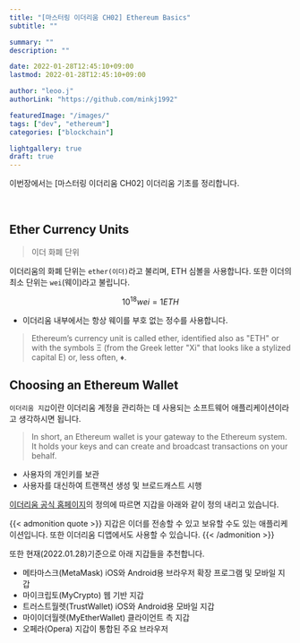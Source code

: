 ```yaml
---
title: "[마스터링 이더리움 CH02] Ethereum Basics"
subtitle: ""

summary: ""
description: ""

date: 2022-01-28T12:45:10+09:00
lastmod: 2022-01-28T12:45:10+09:00

author: "leoo.j"
authorLink: "https://github.com/minkj1992"

featuredImage: "/images/"
tags: ["dev", "ethereum"]
categories: ["blockchain"]

lightgallery: true
draft: true
---
```


이번장에서는 [마스터링 이더리움 CH02] 이더리움 기초를 정리합니다.

<!--more-->
<br />

## Ether Currency Units

> 이더 화폐 단위

이더리움의 화폐 단위는 `ether(이더)`라고 불리며, ETH 심볼을 사용합니다. 또한 이더의 최소 단위는 `wei`(웨이)라고 불립니다.

$$ 10^{18} wei = 1 ETH $$

- 이더리움 내부에서는 항상 웨이를 부호 없는 정수를 사용합니다.

> Ethereum’s currency unit is called ether, identified also as "ETH" or with the symbols Ξ (from the Greek letter "Xi" that looks like a stylized capital E) or, less often, ♦.

## Choosing an Ethereum Wallet

`이더리움 지갑`이란 이더리움 계정을 관리하는 데 사용되는 소프트웨어 애플리케이션이라고 생각하시면 됩니다.

> In short, an Ethereum wallet is your gateway to the Ethereum system. It holds your keys and can create and broadcast transactions on your behalf.

- 사용자의 개인키를 보관
- 사용자를 대신하여 트랜잭션 생성 및 브로드캐스트 시행

[이더리움 공식 홈페이지](https://ethereum.org/ko/wallets/)의 정의에 따르면 지갑을 아래와 같이 정의 내리고 있습니다.

{{< admonition quote >}}
지갑은 이더를 전송할 수 있고 보유할 수도 있는 애플리케이션입니다. 또한 이더리움 디앱에서도 사용할 수 있습니다.
{{< /admonition >}}

또한 현재(2022.01.28)기준으로 아래 지갑들을 추천합니다.

- 메타마스크(MetaMask) iOS와 Android용 브라우저 확장 프로그램 및 모바일 지갑
- 마이크립토(MyCrypto) 웹 기반 지갑
- 트러스트월렛(TrustWallet) iOS와 Android용 모바일 지갑
- 마이이더월렛(MyEtherWallet) 클라이언트 측 지갑
- 오페라(Opera) 지갑이 통합된 주요 브라우저
